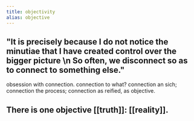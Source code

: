 ```yaml
---
title: objectivity
alias: objective
---
```


## "It is precisely because I do not notice the minutiae that I have created control over the bigger picture \n So often, we disconnect so as to connect to something else."
obsession with connection. connection to what? connection an sich; connection the process; connection as reified, as objective.
## There is one objective [[truth]]: [[reality]].
##

